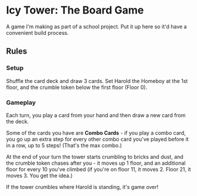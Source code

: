 # Icy Tower: The Board Game

A game I'm making as part of a school project. Put it up here so it'd have a convenient build process.

## Rules

### Setup

Shuffle the card deck and draw 3 cards. Set Harold the Homeboy at the 1st floor, and the crumble token below the first floor (Floor 0).

### Gameplay

Each turn, you play a card from your hand and then draw a new card from the deck.

Some of the cards you have are **Combo Cards** - if you play a combo card, you go up an extra step for every other combo card you've played before it in a row, up to 5 steps! (That's the max combo.)

At the end of your turn the tower starts crumbling to bricks and dust, and the crumble token chases after you - it moves up 1 floor, and an additional floor for every 10 you've climbed (if you're on floor 11, it moves 2. Floor 21, it moves 3. You get the idea.)

If the tower crumbles where Harold is standing, it's game over!
